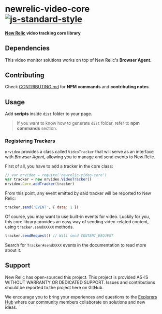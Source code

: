 # newrelic-video-core [![js-standard-style](https://img.shields.io/badge/code%20style-standard-brightgreen.svg)](http://standardjs.com)
#### [New Relic](http://newrelic.com) video tracking core library

## Dependencies
This video monitor solutions works on top of New Relic's **Browser Agent**.

## Contributing
Check [CONTRIBUTING.md](CONTRIBUTING.md) for **NPM commands** and **contributing notes**.

## Usage
Add **scripts** inside `dist` folder to your page.

> If you want to know how to generate `dist` folder, refer to **npm commands** section.

### Registering Trackers
`nrvideo` provides a class called `VideoTracker` that will serve as an interface with 
*Browser Agent*, allowing you to manage and send events to New Relic.

First of all, you have to add a tracker in the core class:
```javascript
// var nrvideo = require('newrelic-video-core')
var tracker = new nrvideo.VideoTracker()
nrvideo.Core.addTracker(tracker)
```

From this point, any event emitted by said tracker will be reported to New Relic:
```javascript
tracker.send('EVENT', { data: 1 })
```

Of course, you may want to use built-in events for video. Luckily for you, this core library
provides an easy way of sending video-related content, using `tracker.sendXXXXX` methods.

```javascript
tracker.sendRequest() // Will send CONTENT_REQUEST
```

Search for `Tracker#sendXXXX` events in the documentation to read more about it. 

## Support

New Relic has open-sourced this project. This project is provided AS-IS WITHOUT WARRANTY OR DEDICATED SUPPORT. Issues and contributions should be reported to the project here on GitHub.

We encourage you to bring your experiences and questions to the [Explorers Hub](https://discuss.newrelic.com) where our community members collaborate on solutions and new ideas.
